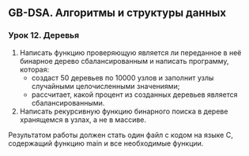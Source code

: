 ## GB-DSA. Алгоритмы и структуры данных
### Урок 12. Деревья

1. Написать функцию проверяющую является ли переданное в неё бинарное дерево сбалансированным и написать программу, которая:
   - создаст 50 деревьев по 10000 узлов и заполнит узлы случайными целочисленными значениями;
   - рассчитает, какой процент из созданных деревьев является сбалансированными.
2. Написать рекурсивную функцию бинарного поиска в дереве хранящемся в узлах, а не в массиве.

Результатом работы должен стать один файл с кодом на языке С, содержащий функцию main и все необходимые функции.
